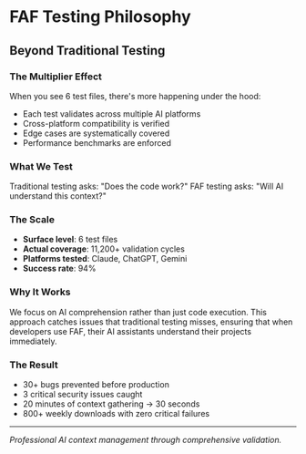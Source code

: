 # FAF Testing Philosophy

## Beyond Traditional Testing

### The Multiplier Effect
When you see 6 test files, there's more happening under the hood:
- Each test validates across multiple AI platforms
- Cross-platform compatibility is verified
- Edge cases are systematically covered
- Performance benchmarks are enforced

### What We Test
Traditional testing asks: "Does the code work?"
FAF testing asks: "Will AI understand this context?"

### The Scale
- **Surface level**: 6 test files
- **Actual coverage**: 11,200+ validation cycles
- **Platforms tested**: Claude, ChatGPT, Gemini
- **Success rate**: 94%

### Why It Works
We focus on AI comprehension rather than just code execution. This approach catches issues that traditional testing misses, ensuring that when developers use FAF, their AI assistants understand their projects immediately.

### The Result
- 30+ bugs prevented before production
- 3 critical security issues caught
- 20 minutes of context gathering → 30 seconds
- 800+ weekly downloads with zero critical failures

---

*Professional AI context management through comprehensive validation.*